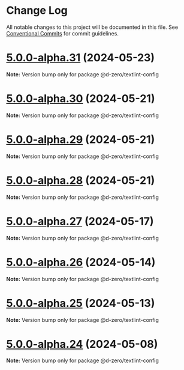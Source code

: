 # Change Log

All notable changes to this project will be documented in this file.
See [Conventional Commits](https://conventionalcommits.org) for commit guidelines.

# [5.0.0-alpha.31](https://github.com/d-zero-dev/linters/compare/v5.0.0-alpha.30...v5.0.0-alpha.31) (2024-05-23)

**Note:** Version bump only for package @d-zero/textlint-config

# [5.0.0-alpha.30](https://github.com/d-zero-dev/linters/compare/v5.0.0-alpha.29...v5.0.0-alpha.30) (2024-05-21)

**Note:** Version bump only for package @d-zero/textlint-config

# [5.0.0-alpha.29](https://github.com/d-zero-dev/linters/compare/v5.0.0-alpha.28...v5.0.0-alpha.29) (2024-05-21)

**Note:** Version bump only for package @d-zero/textlint-config

# [5.0.0-alpha.28](https://github.com/d-zero-dev/linters/compare/v5.0.0-alpha.27...v5.0.0-alpha.28) (2024-05-21)

**Note:** Version bump only for package @d-zero/textlint-config

# [5.0.0-alpha.27](https://github.com/d-zero-dev/linters/compare/v5.0.0-alpha.26...v5.0.0-alpha.27) (2024-05-17)

**Note:** Version bump only for package @d-zero/textlint-config

# [5.0.0-alpha.26](https://github.com/d-zero-dev/linters/compare/v5.0.0-alpha.25...v5.0.0-alpha.26) (2024-05-14)

**Note:** Version bump only for package @d-zero/textlint-config

# [5.0.0-alpha.25](https://github.com/d-zero-dev/linters/compare/v5.0.0-alpha.24...v5.0.0-alpha.25) (2024-05-13)

**Note:** Version bump only for package @d-zero/textlint-config

# [5.0.0-alpha.24](https://github.com/d-zero-dev/linters/compare/v5.0.0-alpha.23...v5.0.0-alpha.24) (2024-05-08)

**Note:** Version bump only for package @d-zero/textlint-config

